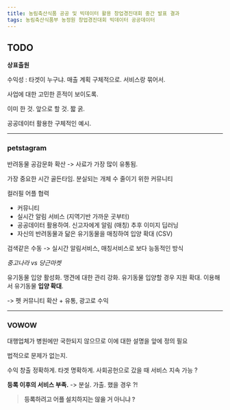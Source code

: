 ```yaml
---
title: 농림축산식품 공공 및 빅데이터 활용 창업경진대회 중간 발표 결과
tags: 농림축산식품부 농정원 창업경진대회 빅데이터 공공데이터
---
```


## TODO

**상표출원**

수익성 : 타겟이 누구냐. 매출 계획 구체적으로. 서비스랑 묶어서.

사업에 대한 고민한 흔적이 보이도록.

이미 한 것. 앞으로 할 것. 짧 굵.

공공데이터 활용한 구체적인 예시.

---

### petstagram

반려동물 공감문화 확산 -> 사료가 가장 많이 유통됨.

가장 중요한 시간 골든타임. 분실되는 개체 수 줄이기 위한 커뮤니티

컬러필 어플 협력

- 커뮤니티
- 실시간 알림 서비스 (지역기반 가까운 곳부터)
- 공공데이터 활용하여. 신고자에게 알림 (매칭) 추후 이미지 딥러닝
- 자신의 반려동물과 닮은 유기동물을 매칭하여 입양 확대 (CSV)

검색같은 수동 -> 실시간 알림서비스, 매칭서비스로 보다 능동적인 방식

_중고나라 vs 당근마켓_

유기동물 입양 활성화. 맹견에 대한 관리 강화. 유기동물 입양할 경우 지원 확대. 이용해서 유기동물 **입양 확대**.

-> 펫 커뮤니티 확산 + 유통, 광고로 수익

---

### VOWOW

대행업체가 병원에만 국한되지 않으므로 이에 대한 설명을 앞에 정의 필요

법적으로 문제가 없는지.

수익 창출 정확하게. 타겟 명확하게. 사회공헌으로 갔을 때 서비스 지속 가능 ?

**등록 이후의 서비스 부족.** -> 분실. 가출. 했을 경우 ?!

> **등록하려고 어플 설치하지는 않을 거 아니냐 ?**
